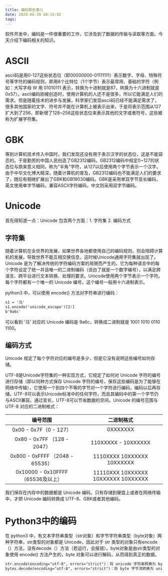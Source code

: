 ```yaml
---
title: 编码那些事儿
date: 2020-06-20 08:16:02
tags:
---
```


软件开发中，编码是一件很重要的工作，它涉及到了数据的传输与读取等方面。今天介绍下编码相关的知识。

<!--more-->

# ASCII

ascii码是用0-127这些状态位（即00000000-01111111）表示数字、字母、特殊符号等字符的编码规则，即用8个比特位（1个字节）表示最常用、基础的字符（例如：大写字母 W 用 01010111 表示，转换为十进制就是87，转换为十六进制就是 0x57）。ascii编码刚被创造时，使用计算机的人还不是很多，所以它能满足人们的需求。但是随着技术的进步与发展，科学家们发现ascii码已经不能满足需求了，很多其他国家的文字、符号并不能在计算机上被表示出来，于是将表示范围从127扩大到了256，即新增了128~256这些状态位来表示其他的文字或者符号，这些被称为扩展字符集。

# GBK

等到计算机技术传入中国时，我们发现还没有用于表示汉字的状态位，这是不能容忍的。于是勤劳的中国人民创造了GB2312编码，GB2312编码中规定0~127的状态位与原来意义相同，称为"半角"字符，从127以后使用两个字节表示一个汉字。由于中华文化博大精深，随着计算机的普及，GB2312编码也不能满足人们的要求了，随后有相继扩展出了GBK和GB18030编码。GBK是采用单双字节变长编码，英文使用单字节编码，兼容ASCII字符编码，中文则采用双字节编码。

# Unicode

首先得知道一点：Unicode 包含两个方面：1. 字符集 2. 编码方式

## 字符集

随着计算机在全世界的发展，如果世界各地都使用自己的编码规则，则会阻碍计算机的发展，导致世界不能互相交换信息，这时候Unicode通用字符集就出现了。Unicode 是为了解决传统的字符编码方案的局限而产生的，它为每种语言中的每个字符设定了统一并且唯一的二进制编码（说白了就是一个数字编号），以满足跨语言、跨平台进行文本转换、处理的要求。Unicode使用两个字节表示一个字符。每个字符都有一个唯一的 Unicode 编号，这个编号一般用十六进制表示。

python3 中，可以使用 encode() 方法对字符串进行编码：

```txt
s1 = '马'
s1.encode('unicode_escape')[2:]
b'9a6c'
```

可以看到 '马' 对应的 Unicode 编码是 9a6c，转换成二进制就是 1001 1010 0110 1100。

## 编码方式

Unicode 规定了每个字符对应的编号是多少，但是它没有说明这些编号如何存储。

UTF-8是Unicode字符集的一种实现方式，它规定了如何对 Unicode 字符的编号进行存储（即以何种方式保存 Unicode 字符的编号，保存这些编码是为了能够在网络中传输），它使用一个到四个不等的字节对一个字符进行编码，编码以后再存储。UTF-8可以表示Unicode标准中的任何字符，而且其编码中的第一个字节仍与ASCII兼容。通过变长，UTF-8可以节省数据的空间。Unicode 的编号范围与 UTF-8 对应的二进制格式：

|              编号范围              |             二进制格式              |
| :--------------------------------: | :---------------------------------: |
|       0x00 - 0x7F（0 - 127）       |              0XXXXXXX               |
|    0x80 - 0x7FF （128 - 2047）     |         110XXXXX - 10XXXXXX         |
|  0x800 - 0xFFFF （2048 - 65535）   |     1110XXXX 10XXXXXX 10XXXXXX      |
| 0x10000 - 0x10FFFF （65536及以上） | 11110XXX 10XXXXXX 10XXXXXX 10XXXXXX |

我们保存在内存中的数据都是 Unicode 编码，只有存储到硬盘上或者在网络传输中，才把 Unicode 编码转换成 UTF-8、GBK或者其他编码。

# Python3中的编码

在 python3 中，有文本字符串类型（str对象）和字节字符串类型（byte对象）两种字符串，str类型的对象都是 Unicode，因此对于 str 类型的对象只有encode（）方法，没有decode（）方法（若运行，会报错）。byte对象是由str类型的对象使用 encode() 方法产生的，byte 对象可以进行解码，从而得到真正的数据。

```txt
str.encode(encoding="utf-8", errors="strict")：将 unicode 字符串转换为 byte 字节流
bytes.decode(encoding="utf-8", errors="strict")：将 byte 字节流转换为 unicode 字符串
```

